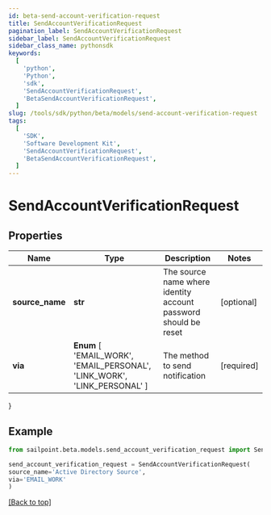 ```yaml
---
id: beta-send-account-verification-request
title: SendAccountVerificationRequest
pagination_label: SendAccountVerificationRequest
sidebar_label: SendAccountVerificationRequest
sidebar_class_name: pythonsdk
keywords:
  [
    'python',
    'Python',
    'sdk',
    'SendAccountVerificationRequest',
    'BetaSendAccountVerificationRequest',
  ]
slug: /tools/sdk/python/beta/models/send-account-verification-request
tags:
  [
    'SDK',
    'Software Development Kit',
    'SendAccountVerificationRequest',
    'BetaSendAccountVerificationRequest',
  ]
---
```


# SendAccountVerificationRequest

## Properties

| Name | Type | Description | Notes |
| --- | --- | --- | --- |
| **source_name** | **str** | The source name where identity account password should be reset | [optional] |
| **via** | **Enum** [ 'EMAIL_WORK', 'EMAIL_PERSONAL', 'LINK_WORK', 'LINK_PERSONAL' ] | The method to send notification | [required] |

}

## Example

```python
from sailpoint.beta.models.send_account_verification_request import SendAccountVerificationRequest

send_account_verification_request = SendAccountVerificationRequest(
source_name='Active Directory Source',
via='EMAIL_WORK'
)

```

[[Back to top]](#)
